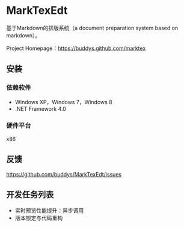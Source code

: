 MarkTexEdt
=======

基于Markdown的排版系统（a document preparation system based on markdown）。

Project Homepage：https://buddys.github.com/marktex

## 安装

### 依赖软件

* Windows XP，Windows 7，Windows 8
* .NET Framework 4.0

### 硬件平台

x86

## 反馈

https://github.com/buddys/MarkTexEdt/issues

## 开发任务列表

* 实时预览性能提升：异步调用
* 版本锁定与代码重构
